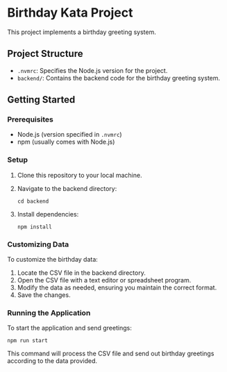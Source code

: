 # Birthday Kata Project

This project implements a birthday greeting system.

## Project Structure

-   `.nvmrc`: Specifies the Node.js version for the project.
-   `backend/`: Contains the backend code for the birthday greeting system.

## Getting Started

### Prerequisites

-   Node.js (version specified in `.nvmrc`)
-   npm (usually comes with Node.js)

### Setup

1. Clone this repository to your local machine.

2. Navigate to the backend directory:

    ```
    cd backend
    ```

3. Install dependencies:
    ```
    npm install
    ```

### Customizing Data

To customize the birthday data:

1. Locate the CSV file in the backend directory.
2. Open the CSV file with a text editor or spreadsheet program.
3. Modify the data as needed, ensuring you maintain the correct format.
4. Save the changes.

### Running the Application

To start the application and send greetings:

```
npm run start
```

This command will process the CSV file and send out birthday greetings according to the data provided.
